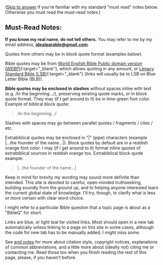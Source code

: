 ([Skip to answer](#answer) if you're familiar with my standard "must read" notes below. Otherwise you must read the must-read notes.)

## Must-Read Notes:
**If you know my real name, do not tell others.** You may refer to me by my email address, <a href="mailto:idealparable@gmail.com"><b>idealparable@gmail.com</b></a>.

Quotes from others may be in block quote format (examples below).

Bible quotes may be from [World English Bible Public domain version (WEBP)](https://ebible.org/web/GEN01.htm){:target="_blank"}, which allows quoting in any amount, or [Legacy Standard Bible (LSB)](https://www.blueletterbible.org/lsb/gen/1/1){:target="_blank"} (links will usually be to LSB on Blue Letter Bible (BLB)).

**Bible quotes may be enclosed in slashes** without spaces inline with text (e.g. <span class="bbq">/In the beginning.../</span>), preserving existing quote marks, or in block quote format. They may (if I get around to it) be in lime-green font color. Example of biblical block quote:

> <span class="bbq">/In the beginning.../</span>

Slashes with spaces may go between parallel quotes / fragments / cites / etc.

Extrabiblical quotes may be enclosed in "\|" (pipe) characters (example <span class="ebq">\|...the founder of the name...\|</span>). Block quotes by default are in a reddish orange font color. I may (if I get around to it) format inline quotes of extrabiblical sources in reddish orange too. Extrabiblical block quote example:

> \|...the founder of the name...\|

Keep in mind for brevity my wording may sound more definite than intended. This site is devoted to careful, open-minded truthseeking, building soundly from the ground up, and to helping anyone interested learn the current global state of knowledge. I'll try, though, to clarify what is less or more certain with clear word choice.

I might refer to a particular Bible question that a topic page is about as a "BibleQ" for short.

Links are blue, or light teal for visited links. Most should open in a new tab automatically unless linking to a page on this site in some cases, although the code for new tab has to be manually added; I might miss some.

See [end notes](#end-notes) for more about citation style, copyright notices, explanations of common abbreviations, and a little more about (ideally not) citing me or contacting me. Read those too when you finish reading the rest of this page, please, if you haven't before.
